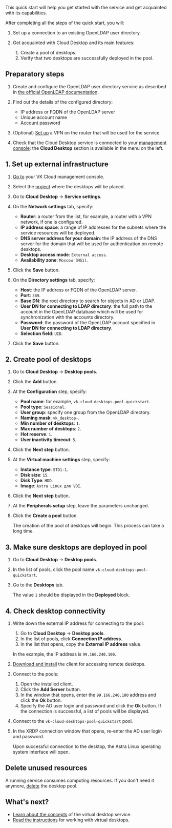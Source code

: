 This quick start will help you get started with the service and get acquainted with its capabilities.

After completing all the steps of the quick start, you will:

1. Set up a connection to an existing OpenLDAP user directory.
1. Get acquainted with Cloud Desktop and its main features:

    1. Create a pool of desktops.
    1. Verify that two desktops are successfully deployed in the pool.

## Preparatory steps

1. Create and configure the OpenLDAP user directory service as described in [the official OpenLDAP documentation](https://www.openldap.org/doc/admin/quickstart.html).
1. Find out the details of the configured directory:

   - IP address or FQDN of the OpenLDAP server
   - Unique account name
   - Account password

1. (Optional) [Set up](/en/networks/vnet/how-to-guides/vpn-tunnel) a VPN on the router that will be used for the service.
1. Check that the Cloud Desktop service is connected to your [management console](https://msk.cloud.vk.com/app/en): the **Cloud Desktop** section is available in the menu on the left.

## 1. Set up external infrastructure

1. [Go to](https://msk.cloud.vk.com/app/en) your VK Cloud management console.
1. Select the [project](/en/tools-for-using-services/account/concepts/projects) where the desktops will be placed.
1. Go to **Cloud Desktop** → **Service settings**.
1. On the **Network settings** tab, specify:

    - **Router**: a router from the list, for example, a router with a VPN network, if one is configured.
    - **IP address space**: a range of IP addresses for the subnets where the service resources will be deployed.
    - **DNS server address for your domain**: the IP address of the DNS server for the domain that will be used for authentication on remote desktops.
    - **Desktop access mode**: `External access`.
    - **Availability zone**: `Moscow (MS1)`.

1. Click the **Save** button.
1. On the **Directory settings** tab, specify:

    - **Host**: the IP address or FQDN of the OpenLDAP server.
    - **Port**: `389`.
    - **Base DN**: the root directory to search for objects in AD or LDAP.
    - **User DN for connecting to LDAP directory**: the full path to the account in the OpenLDAP database which will be used for synchronization with the accounts directory.
    - **Password**: the password of the OpenLDAP account specified in **User DN for connecting to LDAP directory**.
    - **Selection field**: `UID`.

1. Click the **Save** button.

## 2. Create pool of desktops

1. Go to **Cloud Desktop** → **Desktop pools**.
1. Click the **Add** button.
1. At the **Configuration** step, specify:

    - **Pool name**: for example, `vk-cloud-desktops-pool-quickstart`.
    - **Pool type**: `Sessional`.
    - **User group**: specify one group from the OpenLDAP directory.
    - **Naming mask**: `vk_desktop-`.
    - **Min number of desktops**: `1`.
    - **Max number of desktops**: `2`.
    - **Hot reserve**: `1`.
    - **User inactivity timeout**: `5`.

1. Click the **Next step** button.
1. At the **Virtual machine settings** step, specify:

    - **Instance type**: `STD1-1`.
    - **Disk size**: `15`.
    - **Disk Type**: `HDD`.
    - **Image**: `Astra Linux для VDI`.

1. Click the **Next step** button.
1. At the **Peripherals setup** step, leave the parameters unchanged.
1. Click the **Create a pool** button.

   The creation of the pool of desktops will begin. This process can take a long time.

## 3. Make sure desktops are deployed in pool

1. Go to **Cloud Desktop** → **Desktop pools**.
1. In the list of pools, click the pool name `vk-cloud-desktops-pool-quickstart`.
1. Go to the **Desktops** tab.

   The value `1` should be displayed in the **Deployed** block.

## 4. Check desktop connectivity

1. Write down the external IP address for connecting to the pool:

    1. Go to **Cloud Desktop** → **Desktop pools**.
    1. In the list of pools, click **Connection IP address**.
    1. In the list that opens, copy the **External IP address** value.

    In the example, the IP address is `99.166.240.100`.

1. [Download and install](/ru/computing/cloud-desktops/connect/install-vk-client) the client for accessing remote desktops.
1. Connect to the pools:

   1. Open the installed client.
   1. Click the **Add Server** button.
   1. In the window that opens, enter the `99.166.240.100` address and click the **Ok** button.
   1. Specify the AD user login and password and click the **Ok** button. If the connection is successful, a list of pools will be displayed.

1. Connect to the `vk-cloud-desktops-pool-quickstart` pool.
1. In the XRDP connection window that opens, re-enter the AD user login and password.

   Upon successful connection to the desktop, the Astra Linux operating system interface will open.

## Delete unused resources

A running service consumes computing resources. If you don't need it anymore, [delete](../service-management/desktops-pool/manage#delete_pool) the desktop pool.

## What's next?

- [Learn about the concepts](../concepts) of the virtual desktop service.
- [Read the instructions](../service-management/manage-desktops) for working with virtual desktops.
